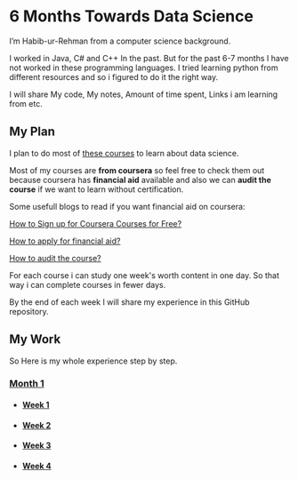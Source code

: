# 6 Months Towards Data Science

I’m Habib-ur-Rehman from a computer science background.

I worked in Java, C# and C++ In the past. But for the past 6-7 months I have not worked in these programming languages. 
I tried learning python from different resources and so i figured to do it the right way.

I will share My code, My notes, Amount of time spent, Links i am learning from etc.


## My Plan
I plan to do most of [these courses]() to learn about data science.

Most of my courses are **from coursera** so feel free to check them out because coursera has **financial aid** available and also we can **audit the course** if we want to learn without certification. 

Some usefull blogs to read if you want financial aid on coursera:

[How to Sign up for Coursera Courses for Free?](https://www.classcentral.com/report/coursera-signup-for-free/)

[How to apply for financial aid?](https://learner.coursera.help/hc/en-us/articles/209819033-Apply-for-Financial-Aid-or-a-Scholarship)

[How to audit the course?](https://learner.coursera.help/hc/en-us/articles/209818613-Enrollment-options)

For each course i can study one week's worth content in one day. So that way i can complete courses in fewer days.

By the end of each week I will share my experience in this GitHub repository.

## My Work
So Here is my whole experience step by step.
### [Month 1]()
* #### [Week 1]()
* #### [Week 2]()
* #### [Week 3]()
* #### [Week 4]()

